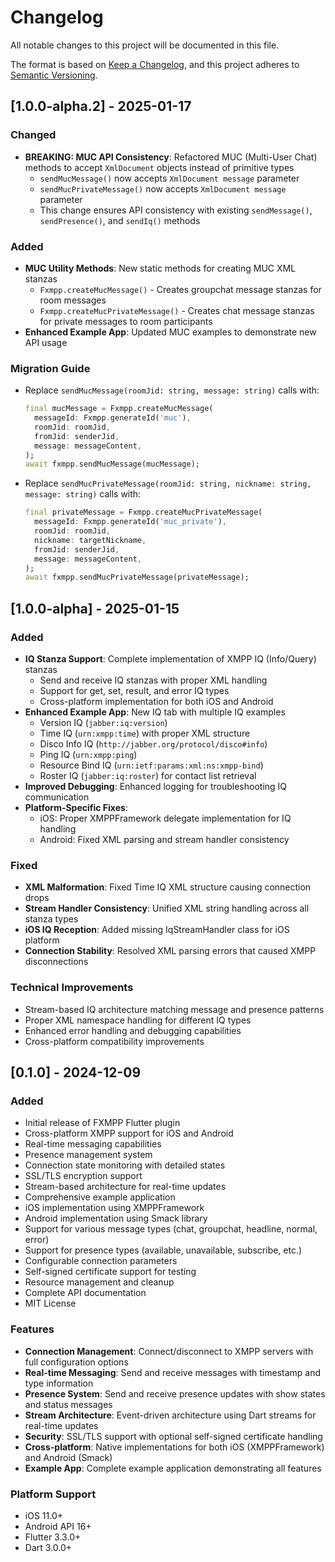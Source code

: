 # Changelog

All notable changes to this project will be documented in this file.

The format is based on [Keep a Changelog](https://keepachangelog.com/en/1.0.0/),
and this project adheres to [Semantic Versioning](https://semver.org/spec/v2.0.0.html).

## [1.0.0-alpha.2] - 2025-01-17

### Changed
- **BREAKING: MUC API Consistency**: Refactored MUC (Multi-User Chat) methods to accept `XmlDocument` objects instead of primitive types
  - `sendMucMessage()` now accepts `XmlDocument message` parameter
  - `sendMucPrivateMessage()` now accepts `XmlDocument message` parameter
  - This change ensures API consistency with existing `sendMessage()`, `sendPresence()`, and `sendIq()` methods

### Added
- **MUC Utility Methods**: New static methods for creating MUC XML stanzas
  - `Fxmpp.createMucMessage()` - Creates groupchat message stanzas for room messages
  - `Fxmpp.createMucPrivateMessage()` - Creates chat message stanzas for private messages to room participants
- **Enhanced Example App**: Updated MUC examples to demonstrate new API usage

### Migration Guide
- Replace `sendMucMessage(roomJid: string, message: string)` calls with:
  ```dart
  final mucMessage = Fxmpp.createMucMessage(
    messageId: Fxmpp.generateId('muc'),
    roomJid: roomJid,
    fromJid: senderJid,
    message: messageContent,
  );
  await fxmpp.sendMucMessage(mucMessage);
  ```
- Replace `sendMucPrivateMessage(roomJid: string, nickname: string, message: string)` calls with:
  ```dart
  final privateMessage = Fxmpp.createMucPrivateMessage(
    messageId: Fxmpp.generateId('muc_private'),
    roomJid: roomJid,
    nickname: targetNickname,
    fromJid: senderJid,
    message: messageContent,
  );
  await fxmpp.sendMucPrivateMessage(privateMessage);
  ```

## [1.0.0-alpha] - 2025-01-15

### Added
- **IQ Stanza Support**: Complete implementation of XMPP IQ (Info/Query) stanzas
  - Send and receive IQ stanzas with proper XML handling
  - Support for get, set, result, and error IQ types
  - Cross-platform implementation for both iOS and Android
- **Enhanced Example App**: New IQ tab with multiple IQ examples
  - Version IQ (`jabber:iq:version`)
  - Time IQ (`urn:xmpp:time`) with proper XML structure
  - Disco Info IQ (`http://jabber.org/protocol/disco#info`)
  - Ping IQ (`urn:xmpp:ping`)
  - Resource Bind IQ (`urn:ietf:params:xml:ns:xmpp-bind`)
  - Roster IQ (`jabber:iq:roster`) for contact list retrieval
- **Improved Debugging**: Enhanced logging for troubleshooting IQ communication
- **Platform-Specific Fixes**: 
  - iOS: Proper XMPPFramework delegate implementation for IQ handling
  - Android: Fixed XML parsing and stream handler consistency

### Fixed
- **XML Malformation**: Fixed Time IQ XML structure causing connection drops
- **Stream Handler Consistency**: Unified XML string handling across all stanza types
- **iOS IQ Reception**: Added missing IqStreamHandler class for iOS platform
- **Connection Stability**: Resolved XML parsing errors that caused XMPP disconnections

### Technical Improvements
- Stream-based IQ architecture matching message and presence patterns
- Proper XML namespace handling for different IQ types
- Enhanced error handling and debugging capabilities
- Cross-platform compatibility improvements

## [0.1.0] - 2024-12-09

### Added
- Initial release of FXMPP Flutter plugin
- Cross-platform XMPP support for iOS and Android
- Real-time messaging capabilities
- Presence management system
- Connection state monitoring with detailed states
- SSL/TLS encryption support
- Stream-based architecture for real-time updates
- Comprehensive example application
- iOS implementation using XMPPFramework
- Android implementation using Smack library
- Support for various message types (chat, groupchat, headline, normal, error)
- Support for presence types (available, unavailable, subscribe, etc.)
- Configurable connection parameters
- Self-signed certificate support for testing
- Resource management and cleanup
- Complete API documentation
- MIT License

### Features
- **Connection Management**: Connect/disconnect to XMPP servers with full configuration options
- **Real-time Messaging**: Send and receive messages with timestamp and type information
- **Presence System**: Send and receive presence updates with show states and status messages
- **Stream Architecture**: Event-driven architecture using Dart streams for real-time updates
- **Security**: SSL/TLS support with optional self-signed certificate handling
- **Cross-platform**: Native implementations for both iOS (XMPPFramework) and Android (Smack)
- **Example App**: Complete example application demonstrating all features

### Platform Support
- iOS 11.0+
- Android API 16+
- Flutter 3.3.0+
- Dart 3.0.0+
